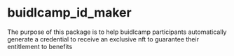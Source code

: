 # buidlcamp_id_maker
The purpose of this package is to help buidlcamp participants automatically generate a credential to receive an exclusive nft to guarantee their entitlement to benefits
